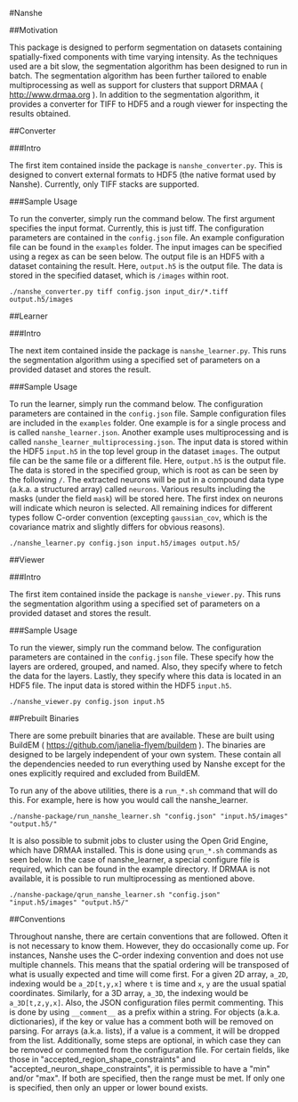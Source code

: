 #Nanshe

##Motivation

This package is designed to perform segmentation on datasets containing spatially-fixed components with time varying intensity. As the techniques used are a bit slow, the segmentation algorithm has been designed to run in batch. The segmentation algorithm has been further tailored to enable multiprocessing as well as support for clusters that support DRMAA ( <http://www.drmaa.org> ). In addition to the segmentation algorithm, it provides a converter for TIFF to HDF5 and a rough viewer for inspecting the results obtained.


##Converter

###Intro

The first item contained inside the package is `nanshe_converter.py`. This is designed to convert external formats to HDF5 (the native format used by Nanshe). Currently, only TIFF stacks are supported.

###Sample Usage

To run the converter, simply run the command below. The first argument specifies the input format. Currently, this is just tiff. The configuration parameters are contained in the `config.json` file. An example configuration file can be found in the `examples` folder. The input images can be specified using a regex as can be seen below. The output file is an HDF5 with a dataset containing the result. Here, `output.h5` is the output file. The data is stored in the specified dataset, which is `/images` within root.

	./nanshe_converter.py tiff config.json input_dir/*.tiff output.h5/images


##Learner

###Intro

The next item contained inside the package is `nanshe_learner.py`. This runs the segmentation algorithm using a specified set of parameters on a provided dataset and stores the result.

###Sample Usage

To run the learner, simply run the command below. The configuration parameters are contained in the `config.json` file. Sample configuration files are included in the `examples` folder. One example is for a single process and is called `nanshe_learner.json`. Another example uses multiprocessing and is called `nanshe_learner_multiprocessing.json`. The input data is stored within the HDF5 `input.h5` in the top level group in the dataset `images`. The output file can be the same file or a different file. Here, `output.h5` is the output file. The data is stored in the specified group, which is root as can be seen by the following `/`. The extracted neurons will be put in a compound data type (a.k.a. a structured array) called `neurons`. Various results including the masks (under the field `mask`) will be stored here. The first index on neurons will indicate which neuron is selected. All remaining indices for different types follow C-order convention (excepting `gaussian_cov`, which is the covariance matrix and slightly differs for obvious reasons).

	./nanshe_learner.py config.json input.h5/images output.h5/


##Viewer

###Intro

The first item contained inside the package is `nanshe_viewer.py`. This runs the segmentation algorithm using a specified set of parameters on a provided dataset and stores the result.

###Sample Usage

To run the viewer, simply run the command below. The configuration parameters are contained in the `config.json` file. These specify how the layers are ordered, grouped, and named. Also, they specify where to fetch the data for the layers. Lastly, they specify where this data is located in an HDF5 file. The input data is stored within the HDF5 `input.h5`.

	./nanshe_viewer.py config.json input.h5


##Prebuilt Binaries

There are some prebuilt binaries that are available. These are built using BuildEM ( <https://github.com/janelia-flyem/buildem> ). The binaries are designed to be largely independent of your own system. These contain all the dependencies needed to run everything used by Nanshe except for the ones explicitly required and excluded from BuildEM.

To run any of the above utilities, there is a `run_*.sh` command that will do this. For example, here is how you would call the nanshe_learner.

	./nanshe-package/run_nanshe_learner.sh "config.json" "input.h5/images" "output.h5/"

It is also possible to submit jobs to cluster using the Open Grid Engine, which have DRMAA installed. This is done using `qrun_*.sh` commands as seen below. In the case of nanshe_learner, a special configure file is required, which can be found in the example directory. If DRMAA is not available, it is possible to run multiprocessing as mentioned above.

	./nanshe-package/qrun_nanshe_learner.sh "config.json" "input.h5/images" "output.h5/"

##Conventions

Throughout nanshe, there are certain conventions that are followed. Often it is not necessary to know them. However, they do occasionally come up. For instances, Nanshe uses the C-order indexing convention and does not use multiple channels. This means that the spatial ordering will be transposed of what is usually expected and time will come first. For a given 2D array, `a_2D`, indexing would be `a_2D[t,y,x]` where `t` is time and `x`, `y` are the usual spatial coordinates. Similarly, for a 3D array, `a_3D`, the indexing would be `a_3D[t,z,y,x]`. Also, the JSON configuration files permit commenting. This is done by using `__comment__` as a prefix within a string. For objects (a.k.a. dictionaries), if the key or value has a comment both will be removed on parsing. For arrays (a.k.a. lists), if a value is a comment, it will be dropped from the list. Additionally, some steps are optional, in which case they can be removed or commented from the configuration file. For certain fields, like those in "accepted_region_shape_constraints" and "accepted_neuron_shape_constraints", it is permissible to have a "min" and/or "max". If both are specified, then the range must be met. If only one is specified, then only an upper or lower bound exists.
